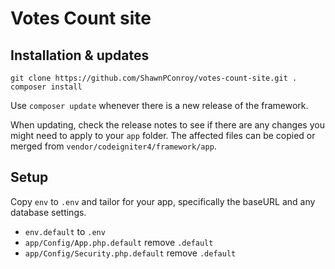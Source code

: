 # Votes Count site


## Installation & updates

```
git clone https://github.com/ShawnPConroy/votes-count-site.git .
composer install
```

Use `composer update` whenever there is a new release of the framework.

When updating, check the release notes to see if there are any changes you might need to apply
to your `app` folder. The affected files can be copied or merged from
`vendor/codeigniter4/framework/app`.

## Setup

Copy `env` to `.env` and tailor for your app, specifically the baseURL
and any database settings.

- `env.default` to `.env`
- `app/Config/App.php.default` remove `.default`
- `app/Config/Security.php.default` remove `.default`
